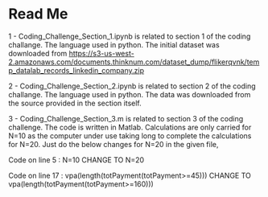 # Read Me

1 - Coding_Challenge_Section_1.ipynb is related to section 1 of the coding challange. The language used in python. The initial dataset was
downloaded from https://s3-us-west-2.amazonaws.com/documents.thinknum.com/dataset_dump/flikerqvnk/temp_datalab_records_linkedin_company.zip

2 - Coding_Challenge_Section_2.ipynb is related to section 2 of the coding challange. The language used in python. The data was downloaded
from the source provided in the section itself.

3 - Coding_Challenge_Section_3.m is related to section 3 of the coding challenge. The code is written in Matlab. Calculations are only
carried for N=10 as the computer under use taking long to complete the calculations for N=20. Just do the below changes for N=20 in the given file,

Code on line 5 : N=10 CHANGE TO N=20

Code on line 17 : vpa(length(totPayment(totPayment>=45))) CHANGE TO vpa(length(totPayment(totPayment>=160)))
